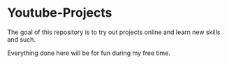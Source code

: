 # Youtube-Projects
The goal of this repository is to try out projects online and learn new skills and such. 

Everything done here will be for fun during my free time. 
